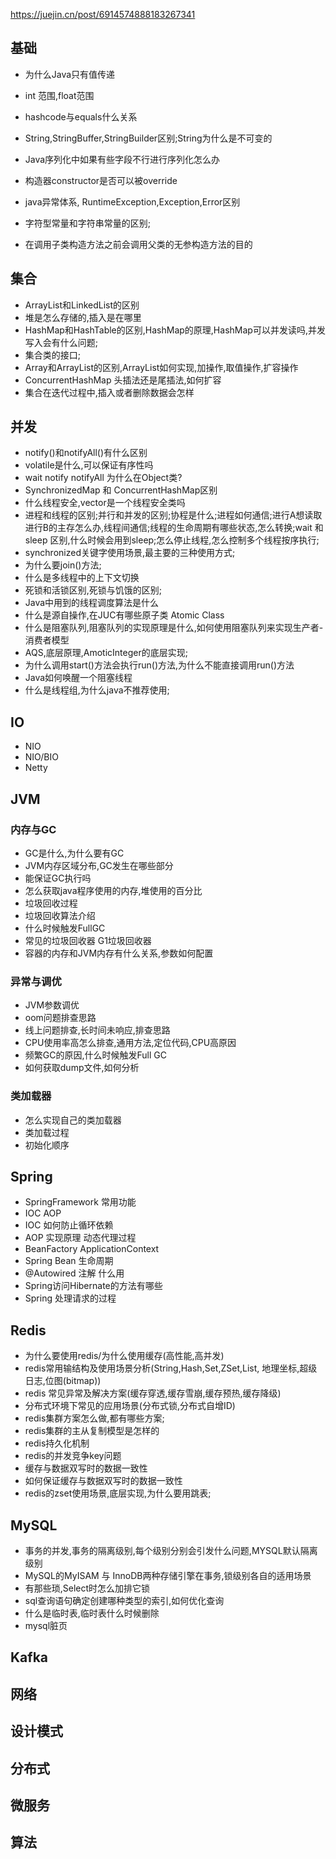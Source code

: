https://juejin.cn/post/6914574888183267341



## 基础

* 为什么Java只有值传递

* int 范围,float范围
* hashcode与equals什么关系
* String,StringBuffer,StringBuilder区别;String为什么是不可变的
* Java序列化中如果有些字段不行进行序列化怎么办
* 构造器constructor是否可以被override
* java异常体系, RuntimeException,Exception,Error区别
* 字符型常量和字符串常量的区别;
* 在调用子类构造方法之前会调用父类的无参构造方法的目的

## 集合

* ArrayList和LinkedList的区别
* 堆是怎么存储的,插入是在哪里
* HashMap和HashTable的区别,HashMap的原理,HashMap可以并发读吗,并发写入会有什么问题;
* 集合类的接口;
* Array和ArrayList的区别,ArrayList如何实现,加操作,取值操作,扩容操作
* ConcurrentHashMap 头插法还是尾插法,如何扩容
* 集合在迭代过程中,插入或者删除数据会怎样

## 并发

* notify()和notifyAll()有什么区别
* volatile是什么,可以保证有序性吗
* wait notify notifyAll 为什么在Object类?
* SynchronizedMap 和 ConcurrentHashMap区别
* 什么线程安全,vector是一个线程安全类吗
* 进程和线程的区别;并行和并发的区别;协程是什么;进程如何通信;进行A想读取进行B的主存怎么办,线程间通信;线程的生命周期有哪些状态,怎么转换;wait 和 sleep 区别,什么时候会用到sleep;怎么停止线程,怎么控制多个线程按序执行;
* synchronized关键字使用场景,最主要的三种使用方式;
* 为什么要join()方法;
* 什么是多线程中的上下文切换
* 死锁和活锁区别,死锁与饥饿的区别;
* Java中用到的线程调度算法是什么
* 什么是源自操作,在JUC有哪些原子类 Atomic Class
* 什么是阻塞队列,阻塞队列的实现原理是什么,如何使用阻塞队列来实现生产者-消费者模型
* AQS,底层原理,AmoticInteger的底层实现;
* 为什么调用start()方法会执行run()方法,为什么不能直接调用run()方法
* Java如何唤醒一个阻塞线程
* 什么是线程组,为什么java不推荐使用;

## IO

* NIO
* NIO/BIO
* Netty

## JVM

### 内存与GC

* GC是什么,为什么要有GC
* JVM内存区域分布,GC发生在哪些部分
* 能保证GC执行吗
* 怎么获取java程序使用的内存,堆使用的百分比
* 垃圾回收过程
* 垃圾回收算法介绍
* 什么时候触发FullGC
* 常见的垃圾回收器 G1垃圾回收器
* 容器的内存和JVM内存有什么关系,参数如何配置

### 异常与调优

* JVM参数调优
* oom问题排查思路
* 线上问题排查,长时间未响应,排查思路
* CPU使用率高怎么排查,通用方法,定位代码,CPU高原因
* 频繁GC的原因,什么时候触发Full GC
* 如何获取dump文件,如何分析

### 类加载器

* 怎么实现自己的类加载器
* 类加载过程
* 初始化顺序



## Spring

* SpringFramework 常用功能
* IOC AOP
* IOC 如何防止循环依赖
* AOP 实现原理 动态代理过程
* BeanFactory ApplicationContext
* Spring Bean 生命周期
* @Autowired 注解 什么用
* Spring访问Hibernate的方法有哪些
* Spring 处理请求的过程

## Redis

* 为什么要使用redis/为什么使用缓存(高性能,高并发)
* redis常用输结构及使用场景分析(String,Hash,Set,ZSet,List, 地理坐标,超级日志,位图(bitmap))
* redis 常见异常及解决方案(缓存穿透,缓存雪崩,缓存预热,缓存降级)
* 分布式环境下常见的应用场景(分布式锁,分布式自增ID)
* redis集群方案怎么做,都有哪些方案;
* redis集群的主从复制模型是怎样的
* redis持久化机制
* redis的并发竞争key问题
* 缓存与数据双写时的数据一致性
* 如何保证缓存与数据双写时的数据一致性
* redis的zset使用场景,底层实现,为什么要用跳表;



## MySQL

* 事务的并发,事务的隔离级别,每个级别分别会引发什么问题,MYSQL默认隔离级别
* MySQL的MyISAM 与 InnoDB两种存储引擎在事务,锁级别各自的适用场景
* 有那些琐,Select时怎么加排它锁
* sql查询语句确定创建哪种类型的索引,如何优化查询
* 什么是临时表,临时表什么时候删除
* mysql脏页 

## Kafka



## 网络



## 设计模式



## 分布式



## 微服务



## 算法



